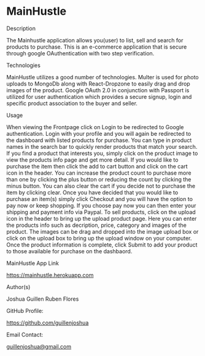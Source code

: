 # MainHustle

Description

The Mainhustle application allows you(user) to list, sell and search for products to purchase. This is an e-commerce application that is secure through google OAuthentication with two step verification.   

Technologies

MainHustle utilizes a good number of technologies.   Multer is used for photo uploads to MongoDb along with React-Dropzone to easily drag and drop images of the product. Google OAuth 2.0 in conjunction with Passport is utilized for user authentication which provides a secure signup, login and specific product association to the buyer and seller.  

Usage

When viewing the Frontpage click on Login to be redirected to Google authentication.  Login with your profile and you will again be redirected to the dashboard with listed products for purchase.  You can type in product names in the search bar to quickly render products that match your search. If you find a product that interests you, simply click on the product image to view the products info page and get more detail.  If you would like to purchase the item then click the add to cart button and click on the cart icon in the header.  You can increase the product count to purchase more than one by clicking the plus button or reducing the count by clicking the minus button.  You can also clear the cart if you decide not to purchase the item by clicking clear.  Once you have decided that you would like to purchase an item(s) simply click Checkout and you will have the option to pay now or keep shopping. If you choose pay now you can then enter your shipping and payment info via Paypal.  To sell products, click on the upload icon in the header to bring up the upload product page. Here you can enter the products info such as decription, price, category and images of the product.   The images can be drag and dropped into the image upload box or click on the upload box to bring up the upload window on your computer. Once the product information is complete, click Submit to add your product to those available for purchase on the dashbaord.  

MainHustle App Link

https://mainhustle.herokuapp.com

Author(s)

Joshua Guillen
Ruben Flores

GitHub Profile:

https://github.com/guillenjoshua

Email Contact:

guillenjoshua@gmail.com

